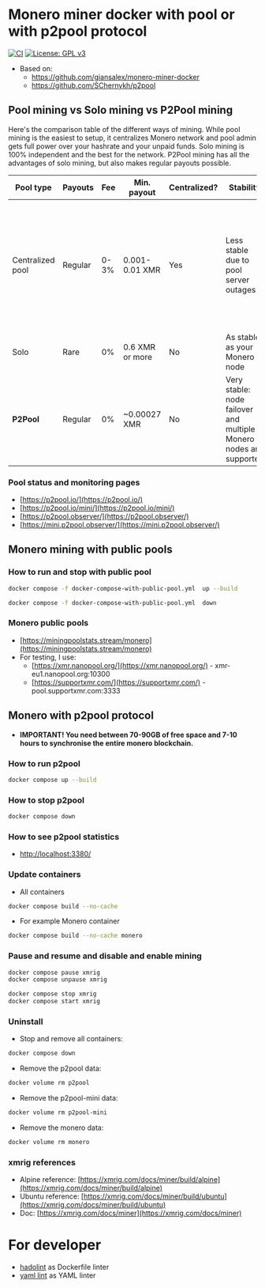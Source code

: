 # Monero miner docker with pool or with p2pool protocol

[![CI](https://github.com/nikeyes/monero-miner-docker/actions/workflows/check_docker.yml/badge.svg)](https://github.com/nikeyes/monero-miner-docker/actions/workflows/check_docker.yml)
[![License: GPL v3](https://img.shields.io/badge/License-GPLv3-blue.svg)](https://www.gnu.org/licenses/gpl-3.0)

- Based on:
     - https://github.com/giansalex/monero-miner-docker
     - https://github.com/SChernykh/p2pool

## Pool mining vs Solo mining vs P2Pool mining

Here's the comparison table of the different ways of mining. While pool mining is the easiest to setup, it centralizes Monero network and pool admin gets full power over your hashrate and your unpaid funds. Solo mining is 100% independent and the best for the network. P2Pool mining has all the advantages of solo mining, but also makes regular payouts possible.

|Pool type|Payouts|Fee|Min. payout|Centralized?|Stability|Control|Setup
|-|-|-|-|-|-|-|-|
|Centralized pool|Regular|0-3%|0.001-0.01 XMR|Yes|Less stable due to pool server outages|Pool admin controls your mined funds, what you mine and can execute network attacks|Only miner software is required
|Solo|Rare|0%|0.6 XMR or more|No|As stable as your Monero node|100% under your control|Monero node + optional miner
|**P2Pool**|Regular|0%|~0.00027 XMR|No|Very stable: node failover and multiple Monero nodes are supported|100% under your control|Monero node(s) + P2Pool node(s) + optional miner(s)

### Pool status and monitoring pages 
- [https://p2pool.io/](https://p2pool.io/)
- [https://p2pool.io/mini/](https://p2pool.io/mini/)
- [https://p2pool.observer/](https://p2pool.observer/)
- [https://mini.p2pool.observer/](https://mini.p2pool.observer/)

## Monero mining with public pools

### How to run and stop with public pool
```bash
docker compose -f docker-compose-with-public-pool.yml  up --build

docker compose -f docker-compose-with-public-pool.yml  down
```

### Monero public pools
- [https://miningpoolstats.stream/monero](https://miningpoolstats.stream/monero)
- For testing, I use:
     - [https://xmr.nanopool.org/](https://xmr.nanopool.org/) - xmr-eu1.nanopool.org:10300
     - [https://supportxmr.com/](https://supportxmr.com/) - pool.supportxmr.com:3333

## Monero with p2pool protocol
- **IMPORTANT! You need between 70-90GB of free space and 7-10 hours to synchronise the entire monero blockchain.**

### How to run p2pool
```bash
docker compose up --build
```

### How to stop p2pool
```bash
docker compose down
```

### How to see p2pool statistics
- [http://localhost:3380/](http://localhost:3380/)

### Update containers
- All containers
```bash
docker compose build --no-cache
```

- For example Monero container
```bash
docker compose build --no-cache monero
```

### Pause and resume and disable and enable mining
```bash
docker compose pause xmrig 
docker compose unpause xmrig

docker compose stop xmrig 
docker compose start xmrig
```

### Uninstall
- Stop and remove all containers: 
```bash
docker compose down
```
- Remove the p2pool data:
```bash
docker volume rm p2pool
```
- Remove the p2pool-mini data: 
```bash
docker volume rm p2pool-mini
```
- Remove the monero data: 
```bash
docker volume rm monero
```

### xmrig references
- Alpine reference: [https://xmrig.com/docs/miner/build/alpine](https://xmrig.com/docs/miner/build/alpine)
- Ubuntu reference: [https://xmrig.com/docs/miner/build/ubuntu](https://xmrig.com/docs/miner/build/ubuntu)
- Doc: [https://xmrig.com/docs/miner](https://xmrig.com/docs/miner)

# For developer
- [hadolint](https://github.com/hadolint/hadolint) as Dockerfile linter
- [yaml lint](https://github.com/adrienverge/yamllint) as YAML linter